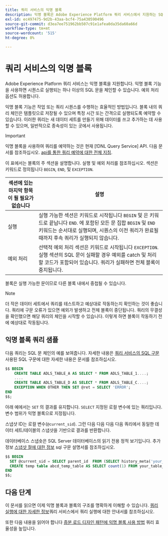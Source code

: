 ```yaml
---
title: 쿼리 서비스의 익명 블록
description: 익명 블록은 Adobe Experience Platform 쿼리 서비스에서 지원하는 SQL 구문이므로 쿼리 시퀀스를 효율적으로 실행할 수 있습니다
exl-id: ec497475-9d2b-43aa-bcf4-75a430590496
source-git-commit: d3ea7ee751962bb507c91e1afea0da35da60a66d
workflow-type: tm+mt
source-wordcount: '515'
ht-degree: 0%

---
```


# 쿼리 서비스의 익명 블록

Adobe Experience Platform 쿼리 서비스는 익명 블록을 지원합니다. 익명 블록 기능을 사용하면 시퀀스로 실행되는 하나 이상의 SQL 문을 체인할 수 있습니다. 예외 처리 옵션도 허용합니다.

익명 블록 기능은 작업 또는 쿼리 시퀀스를 수행하는 효율적인 방법입니다. 블록 내의 쿼리 체인은 템플릿으로 저장될 수 있으며 특정 시간 또는 간격으로 실행되도록 예약할 수 있습니다. 이러한 쿼리는 새 데이터 세트를 만들기 위해 데이터를 쓰고 추가하는 데 사용할 수 있으며, 일반적으로 종속성이 있는 곳에서 사용됩니다.

>[!IMPORTANT]
>
>익명 블록을 사용하여 쿼리를 예약하는 것은 현재 [!DNL Query Service] API. 다음 문서를 참조하십시오. [api를 통한 쿼리 예약에 대한 전체 지침](../api/scheduled-queries.md).

이 표에서는 블록의 주 섹션을 설명합니다. 실행 및 예외 처리를 참조하십시오. 섹션은 키워드로 정의됩니다 `BEGIN`, `END`, 및 `EXCEPTION`.

| 섹션에 있는 마지막 항목이 될 필요가 없습니다 | 설명 |
|---|---|
| 실행 | 실행 가능한 섹션은 키워드로 시작됩니다 `BEGIN` 및 은 키워드로 끝납니다 `END`. 에 포함된 모든 문 집합 `BEGIN` 및 `END` 키워드는 순서대로 실행되며, 시퀀스의 이전 쿼리가 완료될 때까지 후속 쿼리가 실행되지 않습니다. |
| 예외 처리 | 선택적 예외 처리 섹션은 키워드로 시작됩니다 `EXCEPTION`. 실행 섹션의 SQL 문이 실패할 경우 예외를 catch 및 처리할 코드가 포함되어 있습니다. 쿼리가 실패하면 전체 블록이 중지됩니다. |

블록은 실행 가능한 문이므로 다른 블록 내에서 중첩될 수 있습니다.

>[!NOTE]
>
> 더 작은 데이터 세트에서 쿼리를 테스트하고 예상대로 작동하는지 확인하는 것이 좋습니다. 쿼리에 구문 오류가 있으면 예외가 발생하고 전체 블록이 중단됩니다. 쿼리의 무결성을 확인했으면 해당 쿼리의 체인을 시작할 수 있습니다. 이렇게 하면 블록이 작동하기 전에 예상대로 작동됩니다.

## 익명 블록 쿼리 샘플

다음 쿼리는 SQL 문 체인의 예를 보여줍니다. 자세한 내용은 [쿼리 서비스의 SQL 구문](../sql/syntax.md) 사용된 SQL 구문에 대한 자세한 내용은 문서를 참조하십시오.

```SQL
$$ BEGIN
    CREATE TABLE ADLS_TABLE_A AS SELECT * FROM ADLS_TABLE_1....;
    ....
    CREATE TABLE ADLS_TABLE_D AS SELECT * FROM ADLS_TABLE_C....; 
    EXCEPTION WHEN OTHER THEN SET @ret = SELECT 'ERROR';
END
$$;
```

아래 예에서는 `SET` 의 결과를 유지합니다. `SELECT` 지정된 로컬 변수에 있는 쿼리입니다. 변수 범위가 익명 블록으로 지정됩니다.

스냅샷 ID는 로컬 변수(`@current_sid`). 그런 다음 다음 다음 다음 쿼리에서 동일한 데이터 세트/테이블의 스냅샷을 기반으로 결과를 반환합니다.

데이터베이스 스냅숏은 SQL Server 데이터베이스의 읽기 전용 정적 보기입니다. 추가 정보 [스냅샷 절에 대한 정보](../sql/syntax.md#SNAPSHOT-clause) sql 구문 설명서를 참조하십시오.

```SQL
$$ BEGIN                                             
  SET @current_sid = SELECT parent_id  FROM (SELECT history_meta('your_table_name')) WHERE  is_current = true;
  CREATE temp table abcd_temp_table AS SELECT count(1) FROM your_table_name  SNAPSHOT SINCE @current_sid;                                                                                           
END
$$;
```

## 다음 단계

이 문서를 읽으면 이제 익명 블록과 블록의 구조를 명확하게 이해할 수 있습니다. [쿼리 실행에 대한 자세한 정보](../best-practices/writing-queries.md)쿼리 서비스에서 쿼리 실행에 대한 안내서를 참조하십시오.

또한 다음 내용을 읽어야 합니다 [증분 로드 디자인 패턴에 익명 블록 사용 방법](./incremental-load.md) 쿼리 효율성을 높입니다.
